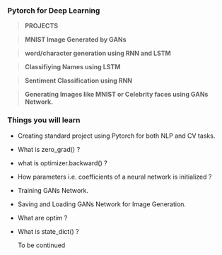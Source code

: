 ### Pytorch for Deep Learning 

>**PROJECTS**

 > **MNIST Image Generated by GANs**

 > **word/character generation using RNN and LSTM**
 
 > **Classifiying Names using LSTM** 
 
 > **Sentiment Classification using RNN**
 
 > **Generating Images like MNIST or Celebrity faces using GANs Network.**

### Things you will learn

* Creating standard project using Pytorch for both NLP and CV tasks.
* What is zero_grad() ?
* what is optimizer.backward() ?
* How parameters i.e. coefficients of a neural network is initialized ?
* Training GANs Network.
* Saving and Loading GANs Network for Image Generation.
* What are optim ?
* What is state_dict() ?

     To be continued
